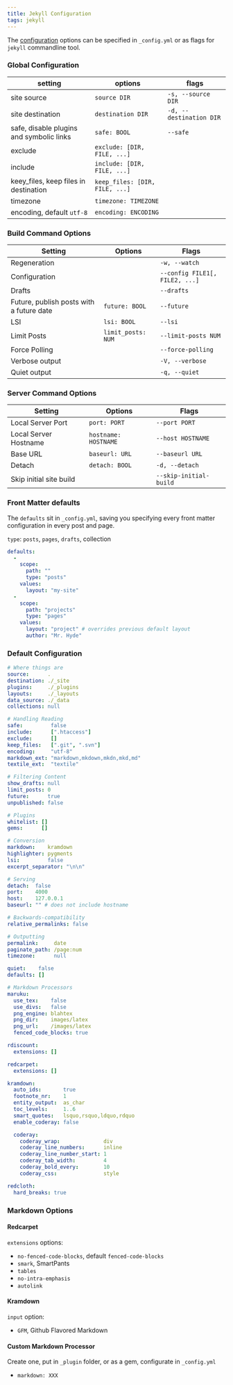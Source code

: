 ```yaml
---
title: Jekyll Configuration
tags: jekyll
---
```


The [configuration](http://jekyllrb.com/docs/configuration/) options can be specified in `_config.yml` or as flags for `jekyll` commandline tool.

### Global Configuration

| setting | options | flags|
|---|---|---  |
|site source| `source DIR`| `-s, --source DIR`|
|site destination|`destination DIR`|`-d, --destination DIR`|
|safe, disable plugins and symbolic links|`safe: BOOL`|`--safe`|
|exclude|`exclude: [DIR, FILE, ...]`||
|include|`include: [DIR, FILE, ...]`||
|keey_files, keep files in destination|`keep_files: [DIR, FILE, ...]`||
|timezone|`timezone: TIMEZONE`||
|encoding, default `utf-8`|`encoding: ENCODING`||

### Build Command Options

|Setting|Options|Flags|
|---|---|---|
|Regeneration||`-w, --watch`|
|Configuration||`--config FILE1[, FILE2, ...]`|
|Drafts||`--drafts`|
|Future, publish posts with a future date|`future: BOOL`|`--future`|
|LSI|`lsi: BOOL`|`--lsi`|
|Limit Posts|`limit_posts: NUM`|`--limit-posts NUM`|
|Force Polling||`--force-polling`|
|Verbose output||`-V, --verbose`|
|Quiet output||`-q, --quiet`|

### Server Command Options

|Setting|Options|Flags|
|---|---|---|
|Local Server Port|`port: PORT`|`--port PORT`|
|Local Server Hostname|`hostname: HOSTNAME`|`--host HOSTNAME`|
|Base URL|`baseurl: URL`|`--baseurl URL`|
|Detach|`detach: BOOL`|`-d, --detach`|
|Skip initial site build||`--skip-initial-build`|

### Front Matter defaults

The `defaults` sit in `_config.yml`, saving you specifying every front matter configuration in every post and page.

`type`: `posts`, `pages`, `drafts`, collection

``` yaml
defaults:
  -
    scope:
      path: ""
      type: "posts"
    values:
      layout: "my-site"
  -
    scope:
      path: "projects"
      type: "pages"
    values:
      layout: "project" # overrides previous default layout
      author: "Mr. Hyde"
```

### Default Configuration

``` yaml
# Where things are
source:      .
destination: ./_site
plugins:     ./_plugins
layouts:     ./_layouts
data_source: ./_data
collections: null

# Handling Reading
safe:         false
include:      [".htaccess"]
exclude:      []
keep_files:   [".git", ".svn"]
encoding:     "utf-8"
markdown_ext: "markdown,mkdown,mkdn,mkd,md"
textile_ext:  "textile"

# Filtering Content
show_drafts: null
limit_posts: 0
future:      true
unpublished: false

# Plugins
whitelist: []
gems:      []

# Conversion
markdown:    kramdown
highlighter: pygments
lsi:         false
excerpt_separator: "\n\n"

# Serving
detach:  false
port:    4000
host:    127.0.0.1
baseurl: "" # does not include hostname

# Backwards-compatibility
relative_permalinks: false

# Outputting
permalink:     date
paginate_path: /page:num
timezone:      null

quiet:    false
defaults: []

# Markdown Processors
maruku:
  use_tex:    false
  use_divs:   false
  png_engine: blahtex
  png_dir:    images/latex
  png_url:    /images/latex
  fenced_code_blocks: true

rdiscount:
  extensions: []

redcarpet:
  extensions: []

kramdown:
  auto_ids:       true
  footnote_nr:    1
  entity_output:  as_char
  toc_levels:     1..6
  smart_quotes:   lsquo,rsquo,ldquo,rdquo
  enable_coderay: false

  coderay:
    coderay_wrap:              div
    coderay_line_numbers:      inline
    coderay_line_number_start: 1
    coderay_tab_width:         4
    coderay_bold_every:        10
    coderay_css:               style

redcloth:
  hard_breaks: true
```

### Markdown Options

#### Redcarpet

`extensions` options: 

- `no-fenced-code-blocks`, default `fenced-code-blocks`
- `smark`, SmartPants
- `tables`
- `no-intra-emphasis`
- `autolink`

#### Kramdown

`input` option: 

- `GFM`, Github Flavored Markdown

#### Custom Markdown Processor

Create one, put in `_plugin` folder, or as a gem, configurate in `_config.yml`

- `markdown: XXX`